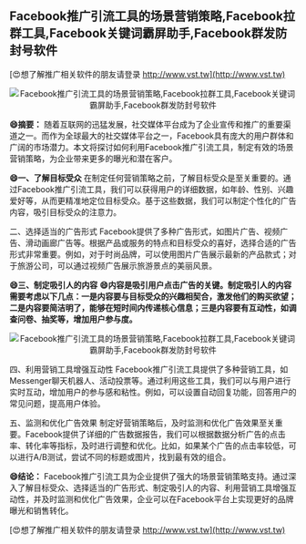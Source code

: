 ## **Facebook推广引流工具的场景营销策略,Facebook拉群工具,Facebook关键词霸屏助手,Facebook群发防封号软件**

[😍想了解推广相关软件的朋友请登录 http://www.vst.tw](http://www.vst.tw)

 <center><img src="https://vst.tw/MP4/tuiguang/png/8.png" alt="Facebook推广引流工具的场景营销策略,Facebook拉群工具,Facebook关键词霸屏助手,Facebook群发防封号软件"></center>

**😄摘要：**
随着互联网的迅猛发展，社交媒体平台成为了企业宣传和推广的重要渠道之一。而作为全球最大的社交媒体平台之一，Facebook具有庞大的用户群体和广阔的市场潜力。本文将探讨如何利用Facebook推广引流工具，制定有效的场景营销策略，为企业带来更多的曝光和潜在客户。

**😄一、了解目标受众**
在制定任何营销策略之前，了解目标受众是至关重要的。通过Facebook推广引流工具，我们可以获得用户的详细数据，如年龄、性别、兴趣爱好等，从而更精准地定位目标受众。基于这些数据，我们可以制定个性化的广告内容，吸引目标受众的注意力。

二、选择适当的广告形式
Facebook提供了多种广告形式，如图片广告、视频广告、滑动画廊广告等。根据产品或服务的特点和目标受众的喜好，选择合适的广告形式非常重要。例如，对于时尚品牌，可以使用图片广告展示最新的产品款式；对于旅游公司，可以通过视频广告展示旅游景点的美丽风景。

**😄三、制定吸引人的内容**
**😄内容是吸引用户点击广告的关键。制定吸引人的内容需要考虑以下几点：一是内容要与目标受众的兴趣相契合，激发他们的购买欲望；二是内容要简洁明了，能够在短时间内传递核心信息；三是内容要有互动性，如调查问卷、抽奖等，增加用户参与度。**

 <center><img src="https://vst.tw/MP4/tuiguang/png/2.png" alt="Facebook推广引流工具的场景营销策略,Facebook拉群工具,Facebook关键词霸屏助手,Facebook群发防封号软件"></center>

四、利用营销工具增强互动性
Facebook推广引流工具提供了多种营销工具，如Messenger聊天机器人、活动投票等。通过利用这些工具，我们可以与用户进行实时互动，增加用户的参与感和粘性。例如，可以设置自动回复功能，回答用户的常见问题，提高用户体验。

五、监测和优化广告效果
制定好营销策略后，及时监测和优化广告效果至关重要。Facebook提供了详细的广告数据报告，我们可以根据数据分析广告的点击率、转化率等指标，及时进行调整和优化。比如，如果某个广告的点击率较低，可以进行A/B测试，尝试不同的标题或图片，找到最有效的组合。

**😄结论：**
Facebook推广引流工具为企业提供了强大的场景营销策略支持。通过深入了解目标受众、选择适当的广告形式、制定吸引人的内容、利用营销工具增强互动性，并及时监测和优化广告效果，企业可以在Facebook平台上实现更好的品牌曝光和销售转化。

[😍想了解推广相关软件的朋友请登录 http://www.vst.tw](http://www.vst.tw)



